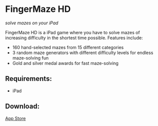 # FingerMaze HD
*solve mazes on your iPad*

FingerMaze HD is a iPad game where you have to solve mazes of increasing difficulty in the shortest time possible.
Features include:
* 160 hand-selected mazes from 15 different categories 
* 3 random maze generators with different difficulty levels for endless maze-solving fun 
* Gold and silver medal awards for fast maze-solving

## Requirements:
* iPad

## Download:
[App Store][1]

[1]: https://itunes.apple.com/us/app/fingermaze-hd/id394780497?mt=8&at=1000lwks

